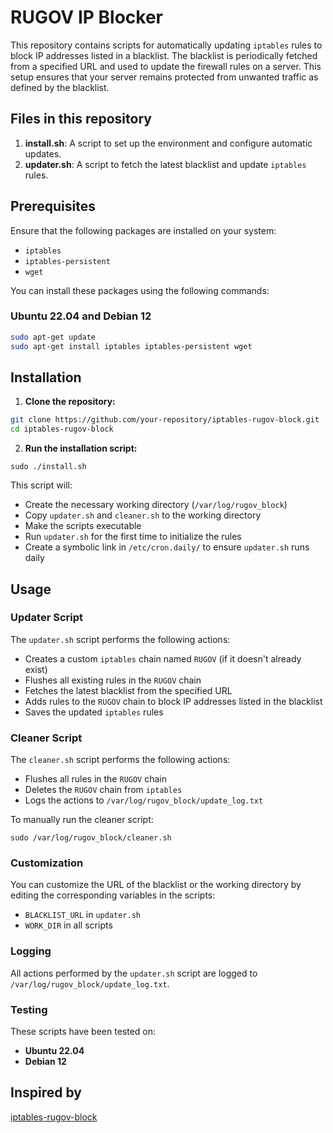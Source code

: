 # RUGOV IP Blocker

This repository contains scripts for automatically updating `iptables` rules to block IP addresses listed in a blacklist. The blacklist is periodically fetched from a specified URL and used to update the firewall rules on a server. This setup ensures that your server remains protected from unwanted traffic as defined by the blacklist.

## Files in this repository

1. **install.sh**: A script to set up the environment and configure automatic updates.
2. **updater.sh**: A script to fetch the latest blacklist and update `iptables` rules.

## Prerequisites

Ensure that the following packages are installed on your system:
- `iptables`
- `iptables-persistent`
- `wget`

You can install these packages using the following commands:

### Ubuntu 22.04 and Debian 12

```bash
sudo apt-get update
sudo apt-get install iptables iptables-persistent wget
```
## Installation
1. **Clone the repository:**
```bash
git clone https://github.com/your-repository/iptables-rugov-block.git
cd iptables-rugov-block
```
2. **Run the installation script:**
```
sudo ./install.sh
```

This script will:

* Create the necessary working directory (`/var/log/rugov_block`)
* Copy `updater.sh` and `cleaner.sh` to the working directory
* Make the scripts executable
* Run `updater.sh` for the first time to initialize the rules
* Create a symbolic link in `/etc/cron.daily/` to ensure `updater.sh` runs daily

## Usage
### Updater Script

The `updater.sh` script performs the following actions:

* Creates a custom `iptables` chain named `RUGOV` (if it doesn't already exist)
* Flushes all existing rules in the `RUGOV` chain
* Fetches the latest blacklist from the specified URL
* Adds rules to the `RUGOV` chain to block IP addresses listed in the blacklist
* Saves the updated `iptables` rules

### Cleaner Script

The `cleaner.sh` script performs the following actions:

* Flushes all rules in the `RUGOV` chain
* Deletes the `RUGOV` chain from `iptables`
* Logs the actions to `/var/log/rugov_block/update_log.txt`

To manually run the cleaner script:
```
sudo /var/log/rugov_block/cleaner.sh

```

### Customization

You can customize the URL of the blacklist or the working directory by editing the corresponding variables in the scripts:

* `BLACKLIST_URL` in `updater.sh`
* `WORK_DIR` in all scripts

### Logging

All actions performed by the `updater.sh` script are logged to `/var/log/rugov_block/update_log.txt`.

### Testing

These scripts have been tested on:

* **Ubuntu 22.04**
* **Debian 12**

## Inspired by
[iptables-rugov-block](https://github.com/freemedia-tech/iptables-rugov-block)
